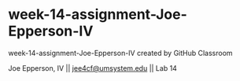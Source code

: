 # week-14-assignment-Joe-Epperson-IV
week-14-assignment-Joe-Epperson-IV created by GitHub Classroom

Joe Epperson, IV || jee4cf@umsystem.edu || Lab 14
